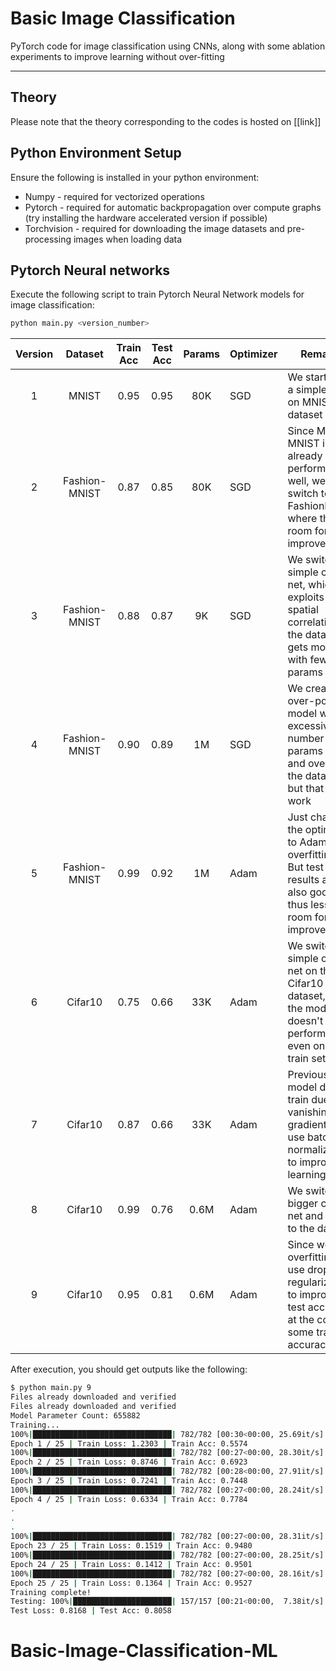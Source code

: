 
# Basic Image Classification

PyTorch code for image classification using CNNs, along with some ablation experiments to improve learning without over-fitting

---

## Theory

Please note that the theory corresponding to the codes is hosted on [[link]]

## Python Environment Setup

Ensure the following is installed in your python environment:

- Numpy - required for vectorized operations
- Pytorch - required for automatic backpropagation over compute graphs (try installing the hardware accelerated version if possible)
- Torchvision - required for downloading the image datasets and pre-processing images when loading data

## Pytorch Neural networks

Execute the following script to train Pytorch Neural Network models for image classification:

```bash
python main.py <version_number>
```

|Version|Dataset|Train Acc|Test Acc|Params|Optimizer|Remarks|
|:-----:|:-----------:|:-------:|:------:|:----:|---------|----|
|1      |MNIST        |0.95     |0.95    |80K   |SGD      |We start with a simple MLP on MNIST dataset|
|2      |Fashion-MNIST|0.87     |0.85    |80K   |SGD      |Since MLP on MNIST is already performing well, we switch to FashionMNIST where there is room for improvement|
|3      |Fashion-MNIST|0.88     |0.87    |9K    |SGD      |We switch to a simple conv-net, which exploits spatial correlation in the data and gets more acc with fewer params|
|4      |Fashion-MNIST|0.90     |0.89    |1M    |SGD      |We created an over-powered model with an excessive number of params to try and overfit to the dataset, but that didn't work|
|5      |Fashion-MNIST|0.99     |0.92    |1M    |Adam     |Just changing the optimizer to Adam led to overfitting. But test results are also good, thus less room for improvement |
|6      |Cifar10      |0.75     |0.66    |33K   |Adam     |We switch to a simple conv-net on the Cifar10 dataset, but the model doesn't perform well even on the train set|
|7      |Cifar10      |0.87     |0.66    |33K   |Adam     |Previous model didn't train due to vanishing gradient. We use batch normalization to improve learning|
|8      |Cifar10      |0.99     |0.76    |0.6M  |Adam     |We switch to a bigger conv-net and overfit to the dataset|
|9      |Cifar10      |0.95     |0.81    |0.6M  |Adam     |Since we are overfitting, we use dropout regularization to improve test accuracy at the cost of some training accuracy|

After execution, you should get outputs like the following:

```bash
$ python main.py 9
Files already downloaded and verified
Files already downloaded and verified
Model Parameter Count: 655882
Training...
100%|███████████████████████████████| 782/782 [00:30<00:00, 25.69it/s]
Epoch 1 / 25 | Train Loss: 1.2303 | Train Acc: 0.5574
100%|███████████████████████████████| 782/782 [00:27<00:00, 28.30it/s]
Epoch 2 / 25 | Train Loss: 0.8746 | Train Acc: 0.6923
100%|███████████████████████████████| 782/782 [00:28<00:00, 27.91it/s]
Epoch 3 / 25 | Train Loss: 0.7241 | Train Acc: 0.7448
100%|███████████████████████████████| 782/782 [00:27<00:00, 28.24it/s]
Epoch 4 / 25 | Train Loss: 0.6334 | Train Acc: 0.7784
.
.
.
100%|███████████████████████████████| 782/782 [00:27<00:00, 28.31it/s]
Epoch 23 / 25 | Train Loss: 0.1519 | Train Acc: 0.9480
100%|███████████████████████████████| 782/782 [00:27<00:00, 28.25it/s]
Epoch 24 / 25 | Train Loss: 0.1412 | Train Acc: 0.9501
100%|███████████████████████████████| 782/782 [00:27<00:00, 28.16it/s]
Epoch 25 / 25 | Train Loss: 0.1364 | Train Acc: 0.9527
Training complete!
Testing: 100%|██████████████████████| 157/157 [00:21<00:00,  7.38it/s]
Test Loss: 0.8168 | Test Acc: 0.8058
```
# Basic-Image-Classification-ML
